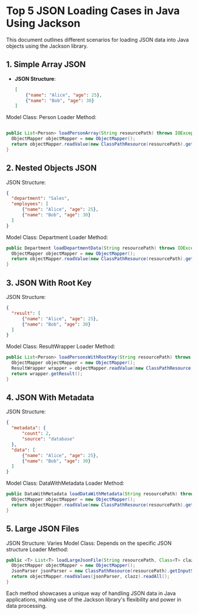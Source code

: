 # Top 5 JSON Loading Cases in Java Using Jackson

This document outlines different scenarios for loading JSON data into Java objects using the Jackson library.

## 1. Simple Array JSON

- **JSON Structure**:
  ```json
  [
      {"name": "Alice", "age": 25},
      {"name": "Bob", "age": 30}
  ]
    ```
  
Model Class: Person
Loader Method:

  ```java

public List<Person> loadPersonArray(String resourcePath) throws IOException {
    ObjectMapper objectMapper = new ObjectMapper();
    return objectMapper.readValue(new ClassPathResource(resourcePath).getInputStream(), new TypeReference<List<Person>>(){});
}
  ```
## 2. Nested Objects JSON
JSON Structure:

  ```json
{
    "department": "Sales",
    "employees": [
        {"name": "Alice", "age": 25},
        {"name": "Bob", "age": 30}
    ]
}
  ```

Model Class: Department
Loader Method:

  ```java
public Department loadDepartmentData(String resourcePath) throws IOException {
    ObjectMapper objectMapper = new ObjectMapper();
    return objectMapper.readValue(new ClassPathResource(resourcePath).getInputStream(), Department.class);
}
  ```
## 3. JSON With Root Key

JSON Structure:
  ```json
{
    "result": [
        {"name": "Alice", "age": 25},
        {"name": "Bob", "age": 30}
    ]
}
  ```
Model Class: ResultWrapper
Loader Method:

  ```java
public List<Person> loadPersonsWithRootKey(String resourcePath) throws IOException {
    ObjectMapper objectMapper = new ObjectMapper();
    ResultWrapper wrapper = objectMapper.readValue(new ClassPathResource(resourcePath).getInputStream(), ResultWrapper.class);
    return wrapper.getResult();
}
  ```

## 4. JSON With Metadata
JSON Structure:

  ```json
{
    "metadata": {
        "count": 2,
        "source": "database"
    },
    "data": [
        {"name": "Alice", "age": 25},
        {"name": "Bob", "age": 30}
    ]
}
  ```

Model Class: DataWithMetadata
Loader Method:

  ```java
public DataWithMetadata loadDataWithMetadata(String resourcePath) throws IOException {
    ObjectMapper objectMapper = new ObjectMapper();
    return objectMapper.readValue(new ClassPathResource(resourcePath).getInputStream(), DataWithMetadata.class);
}
  ```

## 5. Large JSON Files

JSON Structure: Varies
Model Class: Depends on the specific JSON structure
Loader Method:

  ```java
public <T> List<T> loadLargeJsonFile(String resourcePath, Class<T> clazz) throws IOException {
    ObjectMapper objectMapper = new ObjectMapper();
    JsonParser jsonParser = new ClassPathResource(resourcePath).getInputStream();
    return objectMapper.readValues(jsonParser, clazz).readAll();
}
  ```

Each method showcases a unique way of handling JSON data in Java applications, making use of the Jackson library's flexibility and power in data processing.
